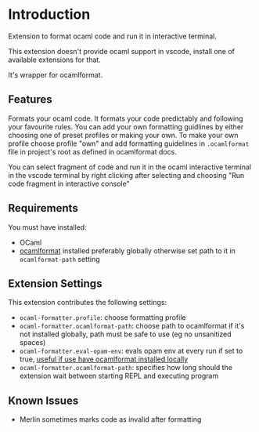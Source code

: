 # Introduction

Extension to format ocaml code and run it in interactive terminal.

This extension doesn't provide ocaml support in vscode, install one of available extensions for that.

It's wrapper for ocamlformat.

## Features

Formats your ocaml code.
It formats your code predictably and following your favourite rules.
You can add your own formatting guidlines by either choosing one of preset profiles or making your own.
To make your own profile choose profile "own" and add formatting guidelines in `.ocamlformat` file in project's root as defined in ocamlformat docs.

You can select fragment of code and run it in the ocaml interactive terminal in the vscode terminal by right clicking after selecting and choosing "Run code fragment in interactive console"

## Requirements

You must have installed:

- OCaml
- [ocamlformat](https://github.com/ocaml-ppx/ocamlformat) installed preferably globally otherwise set path to it in `ocamlformat-path` setting

## Extension Settings

This extension contributes the following settings:

- `ocaml-formatter.profile`: choose formatting profile
- `ocaml-formatter.ocamlformat-path`: choose path to ocamlformat if it's not installed globally, path must be safe to use (eg no unsanitized spaces)
- `ocaml-formatter.eval-opam-env`: evals opam env at every run if set to true, [useful if use have ocamlformat installed locally](https://github.com/badochov/ocamlformatter-vscode/issues/2#issuecomment-640237333)
- `ocaml-formatter.ocamlformat-path`: specifies how long should the extension wait between starting REPL and executing program

## Known Issues

- Merlin sometimes marks code as invalid after formatting

